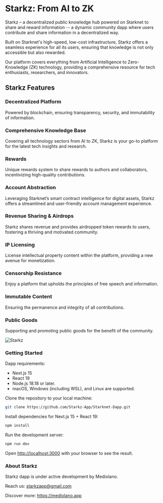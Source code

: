# Starkz: From AI to ZK


Starkz – a decentralized public knowledge hub powered on Starknet to share and reward information -- a dynamic community dapp where users contribute and share information in a decentralized way. 

Built on Starknet's high-speed, low-cost infrastructure, Starkz offers a seamless experience for all its users, ensuring that knowledge is not only accessible but also rewarded.

Our platform covers everything from Artificial Intelligence to Zero-Knowledge (ZK) technology, providing a comprehensive resource for tech enthusiasts, researchers, and innovators.

## Starkz Features

### Decentralized Platform

Powered by blockchain, ensuring transparency, security, and immutability of information.

### Comprehensive Knowledge Base

Covering all technology sectors from AI to ZK, Starkz is your go-to platform for the latest tech insights and research.
### Rewards

Unique rewards system to share rewards to authors and collaborators, incentivizing high-quality contributions.

### Account Abstraction

Leveraging Starknet’s smart contract intelligence for digital assets, Starkz offers a streamlined and user-friendly account management experience.

### Revenue Sharing & Airdrops

Starkz shares revenue and provides airdropped token rewards to users, fostering a thriving and motivated community.

### IP Licensing

License intellectual property content within the platform, providing a new avenue for monetization.

### Censorship Resistance

Enjoy a platform that upholds the principles of free speech and information.

### Immutable Content

Ensuring the permanence and integrity of all contributions.

### Public Goods

Supporting and promoting public goods for the benefit of the community.


![Starkz](https://mediolano.app/wp-content/uploads/2025/01/Starkz-Mockup.png)


### Getting Started

Dapp requirements:
- Next.js 15
- React 19
- Node.js 18.18 or later.
- macOS, Windows (including WSL), and Linux are supported.

Clone the repository to your local machine:

```bash
git clone https://github.com/Starkz-App/Starknet-Dapp.git
```
Install dependencies for Next.js 15 + React 19:

```bash
npm install
```

Run the development server:

```bash
npm run dev
```

Open [http://localhost:3000](http://localhost:3000) with your browser to see the result.

### About Starkz

Starkz dapp is under active development by Mediolano.

Reach us: starkzapp@gmail.com

Discover more: https://mediolano.app
